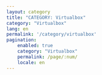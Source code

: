 ```yaml
---
layout: category
title: "CATEGORY: Virtualbox"
category: "Virtualbox"
lang: en
permalink: '/category/virtualbox'
pagination:
    enabled: true
    category: "Virtualbox"
    permalink: /page/:num/
    locale: en
---
```

